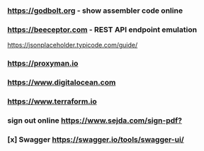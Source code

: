 ### <https://godbolt.org> - show assembler code online

### <https://beeceptor.com> - REST API endpoint emulation

https://jsonplaceholder.typicode.com/guide/

### <https://proxyman.io>

### <https://www.digitalocean.com>

### https://www.terraform.io

### sign out online <https://www.sejda.com/sign-pdf?>

### [x] Swagger <https://swagger.io/tools/swagger-ui/>

